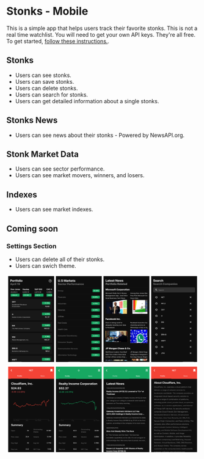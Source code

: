 # Stonks - Mobile
This is a simple app that helps users track their favorite stonks. This is not a real time watchlist. You will need to get your own API keys. They're all free. To get started, [follow these instructions.](https://github.com/JoshuaR503/Stock-Market-App/blob/master/lib/keys/api_keys.dart).

## Stonks
- Users can see stonks.
- Users can save stonks.
- Users can delete stonks.
- Users can search for stonks.
- Users can get detailed information about a single stonks.

## Stonks News
- Users can see news about their stonks - Powered by NewsAPI.org.

## Stonk Market Data
- Users can see sector performance.
- Users can see market movers, winners, and losers.

## Indexes
- Users can see market indexes.

## Coming soon
### Settings Section
- Users can delete all of their stonks.
- Users can swich theme.

![Stock Market App](/images/top.png)
![Stock Market App](/images/bottom.png)
